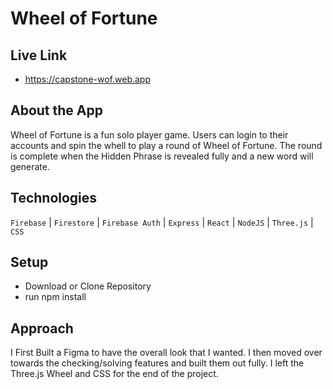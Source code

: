 # Wheel of Fortune

## Live Link

- https://capstone-wof.web.app

## About the App

Wheel of Fortune is a fun solo player game. Users can login to their accounts and spin the whell to play a round of Wheel of Fortune. The round is complete when the Hidden Phrase is revealed fully and a new word will generate.

## Technologies

`Firebase` | `Firestore` | `Firebase Auth` | `Express` | `React` | `NodeJS` | `Three.js` | `CSS`

## Setup

- Download or Clone Repository
- run npm install

## Approach

I First Built a Figma to have the overall look that I wanted. I then moved over towards the checking/solving features and built them out fully. I left the Three.js Wheel and CSS for the end of the project.
